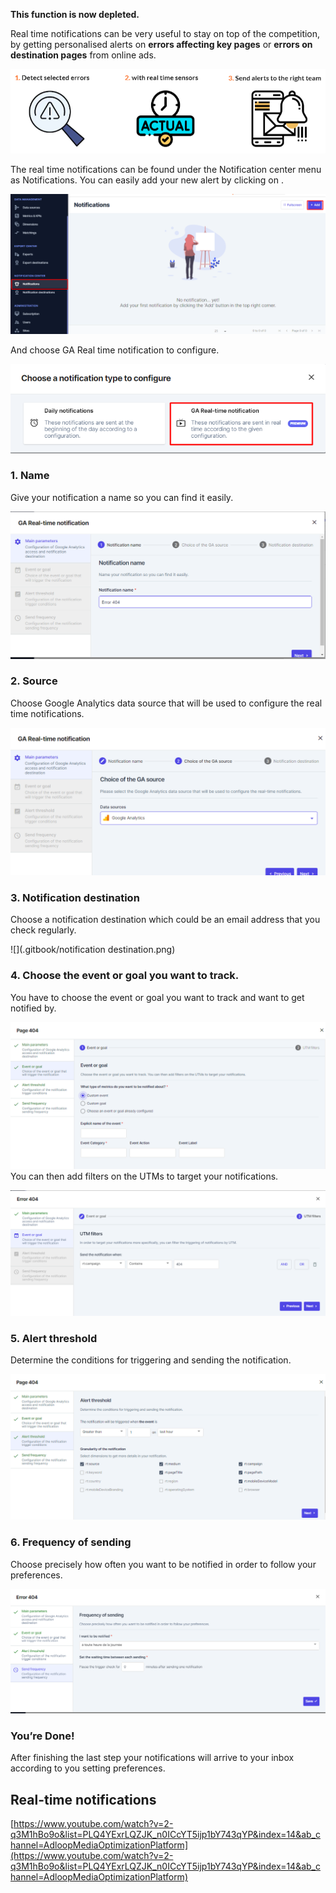  **This function is now depleted.** 

Real time notifications can be very useful to stay on top of the competition, by getting personalised alerts on  **errors affecting key pages**  or  **errors on destination pages**  from online ads.



![](.gitbook/image-20220331-145742.png)

The real time notifications can be found under the Notification center menu as Notifications. You can easily add your new alert by clicking on  .

![](.gitbook/image-20220401-090715.png)

And choose GA Real time notification to configure.

![](.gitbook/image-20220401-090940.png)
### 1. Name
Give your notification a name so you can find it easily.

![](.gitbook/image-20220401-091207.png)


### 2. Source
Choose Google Analytics data source that will be used to configure the real time notifications.

![](.gitbook/image-20220401-091307.png)


### 3. Notification destination
Choose a notification destination which could be an email address that you check regularly.

![](.gitbook/notification destination.png)
### 4. Choose the event or goal you want to track. 
You have to choose the event or goal you want to track and want to get notified by. 

![](.gitbook/image-20220401-112943.png)You can then add filters on the UTMs to target your notifications.

![](.gitbook/image-20220401-113241.png)
### 5. Alert threshold
Determine the conditions for triggering and sending the notification.

![](.gitbook/image-20220401-113359.png)
### 6. Frequency of sending
Choose precisely how often you want to be notified in order to follow your preferences.

![](.gitbook/image-20220404-084742.png)
### You’re Done! 
After finishing the last step your notifications will arrive to your inbox according to you setting preferences.


## Real-time notifications
[https://www.youtube.com/watch?v=2-q3M1hBo9o&list=PLQ4YExrLQZJK_n0ICcYT5ijp1bY743qYP&index=14&ab_channel=AdloopMediaOptimizationPlatform](https://www.youtube.com/watch?v=2-q3M1hBo9o&list=PLQ4YExrLQZJK_n0ICcYT5ijp1bY743qYP&index=14&ab_channel=AdloopMediaOptimizationPlatform)





